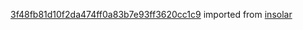 [3f48fb81d10f2da474ff0a83b7e93ff3620cc1c9](https://github.com/insolar/insolar/commit/3f48fb81d10f2da474ff0a83b7e93ff3620cc1c9) imported from [insolar](https://github.com/insolar/insolar)

